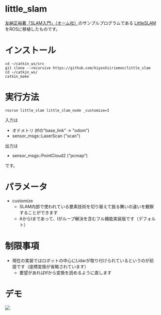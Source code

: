 # little_slam
[友納正裕著「SLAM入門」（オーム社）](https://www.ohmsha.co.jp/book/9784274221668/)のサンプルプログラムである
[LittleSLAM](https://github.com/furo-org/LittleSLAM.git)をROSに移植したものです。

# インストール
```
cd ~/catkin_ws/src
git clone --recursive https://github.com/kiyoshiiriemon/little_slam
cd ~/catkin_ws/
catkin_make
``` 

# 実行方法
```
rosrun little_slam little_slam_node _customize=I
```
入力は
- オドメトリ (tfの"base_link" -> "odom")
- sensor_msgs::LaserScan ("scan")

出力は
- sensor_msgs::PointCloud2 ("pcmap")

です。

# パラメータ
- customize
   - SLAM内部で使われている要素技術を切り替えて振る舞いの違いを観察することができます
   - AからIまであって、Iがループ解決を含むフル機能実装版です（デフォルト）
   
# 制限事項
 - 現在の実装ではロボットの中心にLidarが取り付けられているというのが前提です（座標変換が省略されています）
    - 要望があればtfから変換を読めるように直します
   
# デモ
[![](https://img.youtube.com/vi/imZT1B95MiQ/0.jpg)](https://www.youtube.com/watch?v=imZT1B95MiQ)

